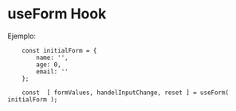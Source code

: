 # useForm Hook

Ejemplo:
```
    const initialForm = { 
        name: '',
        age: 0,
        email: '' 
    };
    
    const  [ formValues, handelInputChange, reset ] = useForm( initialForm );
```